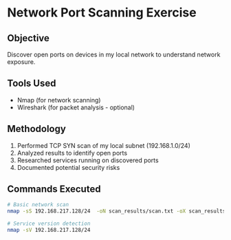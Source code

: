 # Network Port Scanning Exercise

## Objective
Discover open ports on devices in my local network to understand network exposure.

## Tools Used
- Nmap (for network scanning)
- Wireshark (for packet analysis - optional)

## Methodology
1. Performed TCP SYN scan of my local subnet (192.168.1.0/24)
2. Analyzed results to identify open ports
3. Researched services running on discovered ports
4. Documented potential security risks

## Commands Executed
```bash
# Basic network scan
nmap -sS 192.168.217.128/24  -oN scan_results/scan.txt -oX scan_results/scan.html

# Service version detection
nmap -sV 192.168.217.128/24 

